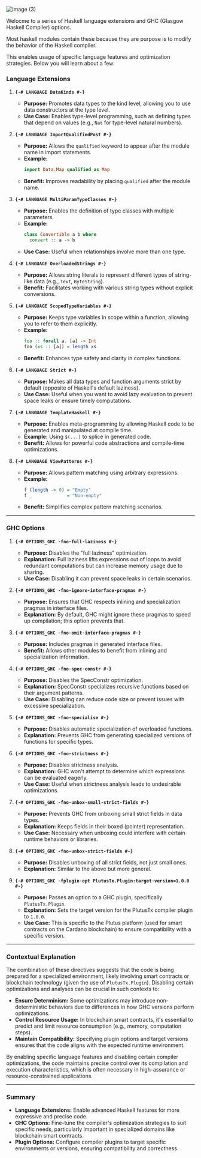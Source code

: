 ![image (3)](https://github.com/user-attachments/assets/46af7463-52ec-41cb-9a8d-141e54d38bb8)

Welocme to a series of Haskell language extensions and GHC (Glasgow Haskell Compiler) options. 

Most haskell modules contain these because they are purpose is to modify the behavior of the Haskell compiler.

This enables usage of specific language features and optimization strategies. Below you will learn about a few:

### **Language Extensions**

1. **`{-# LANGUAGE DataKinds #-}`**

   - **Purpose:** Promotes data types to the kind level, allowing you to use data constructors at the type level.
   - **Use Case:** Enables type-level programming, such as defining types that depend on values (e.g., `Nat` for type-level natural numbers).

2. **`{-# LANGUAGE ImportQualifiedPost #-}`**

   - **Purpose:** Allows the `qualified` keyword to appear after the module name in import statements.
   - **Example:**
     ```haskell
     import Data.Map qualified as Map
     ```
   - **Benefit:** Improves readability by placing `qualified` after the module name.

3. **`{-# LANGUAGE MultiParamTypeClasses #-}`**

   - **Purpose:** Enables the definition of type classes with multiple parameters.
   - **Example:**
     ```haskell
     class Convertible a b where
       convert :: a -> b
     ```
   - **Use Case:** Useful when relationships involve more than one type.

4. **`{-# LANGUAGE OverloadedStrings #-}`**

   - **Purpose:** Allows string literals to represent different types of string-like data (e.g., `Text`, `ByteString`).
   - **Benefit:** Facilitates working with various string types without explicit conversions.

5. **`{-# LANGUAGE ScopedTypeVariables #-}`**

   - **Purpose:** Keeps type variables in scope within a function, allowing you to refer to them explicitly.
   - **Example:**
     ```haskell
     foo :: forall a. [a] -> Int
     foo (xs :: [a]) = length xs
     ```
   - **Benefit:** Enhances type safety and clarity in complex functions.

6. **`{-# LANGUAGE Strict #-}`**

   - **Purpose:** Makes all data types and function arguments strict by default (opposite of Haskell's default laziness).
   - **Use Case:** Useful when you want to avoid lazy evaluation to prevent space leaks or ensure timely computations.

7. **`{-# LANGUAGE TemplateHaskell #-}`**

   - **Purpose:** Enables meta-programming by allowing Haskell code to be generated and manipulated at compile time.
   - **Example:** Using `$(...)` to splice in generated code.
   - **Benefit:** Allows for powerful code abstractions and compile-time optimizations.

8. **`{-# LANGUAGE ViewPatterns #-}`**

   - **Purpose:** Allows pattern matching using arbitrary expressions.
   - **Example:**
     ```haskell
     f (length -> 0) = "Empty"
     f _             = "Non-empty"
     ```
   - **Benefit:** Simplifies complex pattern matching scenarios.

---

### **GHC Options**

1. **`{-# OPTIONS_GHC -fno-full-laziness #-}`**

   - **Purpose:** Disables the "full laziness" optimization.
   - **Explanation:** Full laziness lifts expressions out of loops to avoid redundant computations but can increase memory usage due to sharing.
   - **Use Case:** Disabling it can prevent space leaks in certain scenarios.

2. **`{-# OPTIONS_GHC -fno-ignore-interface-pragmas #-}`**

   - **Purpose:** Ensures that GHC respects inlining and specialization pragmas in interface files.
   - **Explanation:** By default, GHC might ignore these pragmas to speed up compilation; this option prevents that.

3. **`{-# OPTIONS_GHC -fno-omit-interface-pragmas #-}`**

   - **Purpose:** Includes pragmas in generated interface files.
   - **Benefit:** Allows other modules to benefit from inlining and specialization information.

4. **`{-# OPTIONS_GHC -fno-spec-constr #-}`**

   - **Purpose:** Disables the SpecConstr optimization.
   - **Explanation:** SpecConstr specializes recursive functions based on their argument patterns.
   - **Use Case:** Disabling can reduce code size or prevent issues with excessive specialization.

5. **`{-# OPTIONS_GHC -fno-specialise #-}`**

   - **Purpose:** Disables automatic specialization of overloaded functions.
   - **Explanation:** Prevents GHC from generating specialized versions of functions for specific types.

6. **`{-# OPTIONS_GHC -fno-strictness #-}`**

   - **Purpose:** Disables strictness analysis.
   - **Explanation:** GHC won't attempt to determine which expressions can be evaluated eagerly.
   - **Use Case:** Useful when strictness analysis leads to undesirable optimizations.

7. **`{-# OPTIONS_GHC -fno-unbox-small-strict-fields #-}`**

   - **Purpose:** Prevents GHC from unboxing small strict fields in data types.
   - **Explanation:** Keeps fields in their boxed (pointer) representation.
   - **Use Case:** Necessary when unboxing could interfere with certain runtime behaviors or libraries.

8. **`{-# OPTIONS_GHC -fno-unbox-strict-fields #-}`**

   - **Purpose:** Disables unboxing of all strict fields, not just small ones.
   - **Explanation:** Similar to the above but more general.

9. **`{-# OPTIONS_GHC -fplugin-opt PlutusTx.Plugin:target-version=1.0.0 #-}`**

   - **Purpose:** Passes an option to a GHC plugin, specifically `PlutusTx.Plugin`.
   - **Explanation:** Sets the target version for the PlutusTx compiler plugin to `1.0.0`.
   - **Use Case:** This is specific to the Plutus platform (used for smart contracts on the Cardano blockchain) to ensure compatibility with a specific version.

---

### **Contextual Explanation**

The combination of these directives suggests that the code is being prepared for a specialized environment, likely involving smart contracts or blockchain technology (given the use of `PlutusTx.Plugin`). Disabling certain optimizations and analyses can be crucial in such contexts to:

- **Ensure Determinism:** Some optimizations may introduce non-deterministic behaviors due to differences in how GHC versions perform optimizations.
- **Control Resource Usage:** In blockchain smart contracts, it's essential to predict and limit resource consumption (e.g., memory, computation steps).
- **Maintain Compatibility:** Specifying plugin options and target versions ensures that the code aligns with the expected runtime environment.

By enabling specific language features and disabling certain compiler optimizations, the code maintains precise control over its compilation and execution characteristics, which is often necessary in high-assurance or resource-constrained applications.

---

### **Summary**

- **Language Extensions:** Enable advanced Haskell features for more expressive and precise code.
- **GHC Options:** Fine-tune the compiler's optimization strategies to suit specific needs, particularly important in specialized domains like blockchain smart contracts.
- **Plugin Options:** Configure compiler plugins to target specific environments or versions, ensuring compatibility and correctness.
